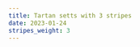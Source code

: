 ```yaml
---
title: Tartan setts with 3 stripes
date: 2023-01-24
stripes_weight: 3
---
```

<no value>

<no value>
